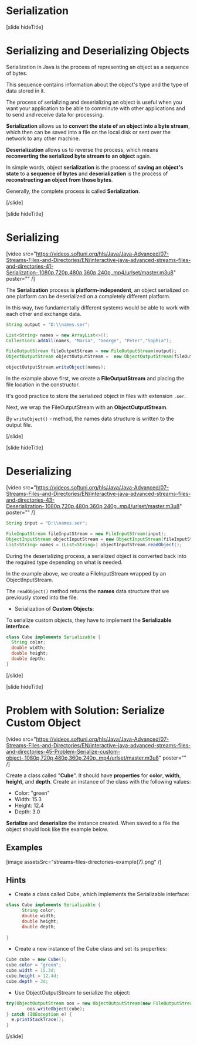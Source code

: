 # Serialization

[slide hideTitle]

# Serializing and Deserializing Objects

Serialization in Java is the process of representing an object as a sequence of bytes. 

This sequence contains information about the object's type and the type of data stored in it.

The process of serializing and deserializing an object is useful when you want your application to be able to comminute with other applications and to send and receive data for processing.

**Serialization** allows us to **convert the state of an object into a byte stream**, which then can be saved into a file on the local disk or sent over the network to any other machine. 

**Deserialization** allows us to reverse the process, which means **reconverting the serialized byte stream to an object** again.

In simple words, object **serialization** is the process of **saving an object's state** to a **sequence of bytes** and **deserialization** is the process of **reconstructing an object from those bytes**.

Generally, the complete process is called **Serialization**.

[/slide]

[slide hideTitle]
# Serializing

[video src="https://videos.softuni.org/hls/Java/Java-Advanced/07-Streams-Files-and-Directories/EN/interactive-java-advanced-streams-files-and-directories-41-Serialization-,1080p,720p,480p,360p,240p,.mp4/urlset/master.m3u8" poster="" /]

The **Serialization** process is **platform-independent**, an object serialized on one platform can be deserialized on a completely different platform.

In this way, two fundamentally different systems would be able to work with each other and exchange data.

```java
String output = "D:\\names.ser";

List<String> names = new ArrayList<>();
Collections.addAll(names, "Maria", "George", "Peter","Sophia");

FileOutputStream fileOutputStream = new FileOutputStream(output);
ObjectOutputStream objectOutputStream =  new ObjectOutputStream(fileOutputStream);

objectOutputStream.writeObject(names);
```
In the example above first, we create a **FileOutputStream** and placing the file location in the constructor.

It's good practice to store the serialized object in files with extension `.ser`.

Next, we wrap the FileOutputStream with an **ObjectOutputStream**.

By `writeObject()` - method, the names data structure is written to the output file.


[/slide]

[slide hideTitle]
# Deserializing

[video src="https://videos.softuni.org/hls/Java/Java-Advanced/07-Streams-Files-and-Directories/EN/interactive-java-advanced-streams-files-and-directories-43-Deserialization-,1080p,720p,480p,360p,240p,.mp4/urlset/master.m3u8" poster="" /]

```java
String input = "D:\\names.ser";

FileInputStream fileInputStream = new FileInputStream(input);
ObjectInputStream objectInputStream = new ObjectInputStream(fileInputStream);
List<String> names = (List<String>) objectInputStream.readObject();
```

During the deserializing process, a serialized object is converted back into the required type depending on what is needed.

In the example above, we create a FileInputStream wrapped by an ObjectInputStream.

The `readObject()` method returns the **names** data structure that we previously stored into the file.

- Serialization of **Custom Objects**:

To serialize custom objects, they have to implement the **Serializable interface**.

```java
class Cube implements Serializable {
  String color;
  double width;
  double height;
  double depth;
}
```

[/slide]

[slide hideTitle]

# Problem with Solution: Serialize Custom Object

[video src="https://videos.softuni.org/hls/Java/Java-Advanced/07-Streams-Files-and-Directories/EN/interactive-java-advanced-streams-files-and-directories-45-Problem-Serialize-custom-object-,1080p,720p,480p,360p,240p,.mp4/urlset/master.m3u8" poster="" /]

Create a class called "**Cube**". It should have **properties** for **color**, **width**, **height**, and **depth**.
Create an instance of the class with the following values:
- Color: "green"
- Width: 15.3
- Height: 12.4
- Depth: 3.0

**Serialize** and **deserialize** the instance created. When saved to a file the object should look like the example below.

## Examples

[image assetsSrc="streams-files-directories-example(7).png" /]


## Hints

-	Create a class called Cube, which implements the Serializable interface:

```java
class Cube implements Serializable {
      String color;
      double width;
      double height;
      double depth;
        
}
```

- Create a new instance of the Cube class and set its properties:

```java
Cube cube = new Cube();
cube.color = "green";
cube.width = 15.3d;
cube.height = 12.4d;
cube.depth = 3d;

```

- Use ObjectOutputStream to serialize the object:

```java
try(ObjectOutputStream oos = new ObjectOutputStream(new FileOutputStream(path)) ) {
        oos.writeObject(cube);
} catch (IOException e) {
  e.printStackTrace();
}
```
[/slide]
